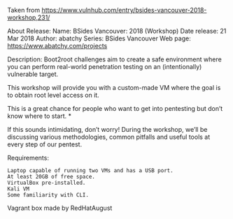 Taken from https://www.vulnhub.com/entry/bsides-vancouver-2018-workshop,231/ 

About Release:
    Name: BSides Vancouver: 2018 (Workshop)
    Date release: 21 Mar 2018
    Author: abatchy
    Series: BSides Vancouver
    Web page: https://www.abatchy.com/projects

Description:
Boot2root challenges aim to create a safe environment where you can perform real-world penetration testing on an (intentionally) vulnerable target.

This workshop will provide you with a custom-made VM where the goal is to obtain root level access on it.

This is a great chance for people who want to get into pentesting but don’t know where to start. *

If this sounds intimidating, don’t worry! During the workshop, we’ll be discussing various methodologies, common pitfalls and useful tools at every step of our pentest.

Requirements:

    Laptop capable of running two VMs and has a USB port.
    At least 20GB of free space.
    VirtualBox pre-installed.
    Kali VM
    Some familiarity with CLI.

Vagrant box made by RedHatAugust
